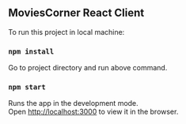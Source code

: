 ## MoviesCorner React Client

To run this project in local machine:

### `npm install`

Go to project directory and run above command.

### `npm start`

Runs the app in the development mode.<br />
Open [http://localhost:3000](http://localhost:3000) to view it in the browser.
